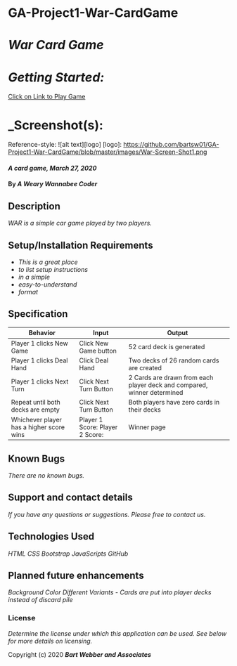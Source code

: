 # GA-Project1-War-CardGame
# _War Card Game_
# _Getting Started:_
[Click on Link to Play Game](https://bartsw01.github.io/GA-Project1-War-CardGame/)

# _Screenshot(s):
Reference-style: 
![alt text][logo]
[logo]: https://github.com/bartsw01/GA-Project1-War-CardGame/blob/master/images/War-Screen-Shot1.png

#### _A card game, March 27, 2020_

#### By _**A Weary Wannabee Coder**_

## Description

_WAR is a simple car game played by two players._

## Setup/Installation Requirements

* _This is a great place_
* _to list setup instructions_
* _in a simple_
* _easy-to-understand_
* _format_

## Specification

| Behavior      | Input | Output |
| ------------- | ------------- | ------------- |
| Player 1 clicks New Game | Click New Game button  | 52 card deck is generated |
| Player 1 clicks Deal Hand | Click Deal Hand | Two decks of 26 random cards are created |         
| Player 1 clicks Next Turn |Click Next Turn Button |2 Cards are drawn from each player deck and compared, winner determined|
| Repeat until both decks are empty | Click Next Turn Button | Both players have zero cards in their decks|
| Whichever player has a higher score wins| Player 1 Score:   Player 2 Score:  | Winner page |

## Known Bugs

_There are no known bugs._

## Support and contact details

_If you have any questions or suggestions. Please free to contact us._

## Technologies Used

_HTML_
_CSS_
_Bootstrap_
_JavaScripts_
_GitHub_

## Planned future enhancements 

_Background Color_
_Different Variants - Cards are put into player decks instead of discard pile_


### License

*Determine the license under which this application can be used.  See below for more details on licensing.*

Copyright (c) 2020 **_Bart Webber and Associates_**
